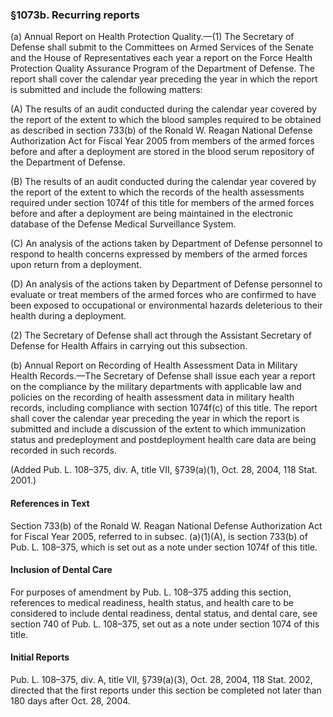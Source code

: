 ### §1073b. Recurring reports ###

(a) Annual Report on Health Protection Quality.—(1) The Secretary of Defense shall submit to the Committees on Armed Services of the Senate and the House of Representatives each year a report on the Force Health Protection Quality Assurance Program of the Department of Defense. The report shall cover the calendar year preceding the year in which the report is submitted and include the following matters:

(A) The results of an audit conducted during the calendar year covered by the report of the extent to which the blood samples required to be obtained as described in section 733(b) of the Ronald W. Reagan National Defense Authorization Act for Fiscal Year 2005 from members of the armed forces before and after a deployment are stored in the blood serum repository of the Department of Defense.

(B) The results of an audit conducted during the calendar year covered by the report of the extent to which the records of the health assessments required under section 1074f of this title for members of the armed forces before and after a deployment are being maintained in the electronic database of the Defense Medical Surveillance System.

(C) An analysis of the actions taken by Department of Defense personnel to respond to health concerns expressed by members of the armed forces upon return from a deployment.

(D) An analysis of the actions taken by Department of Defense personnel to evaluate or treat members of the armed forces who are confirmed to have been exposed to occupational or environmental hazards deleterious to their health during a deployment.

(2) The Secretary of Defense shall act through the Assistant Secretary of Defense for Health Affairs in carrying out this subsection.

(b) Annual Report on Recording of Health Assessment Data in Military Health Records.—The Secretary of Defense shall issue each year a report on the compliance by the military departments with applicable law and policies on the recording of health assessment data in military health records, including compliance with section 1074f(c) of this title. The report shall cover the calendar year preceding the year in which the report is submitted and include a discussion of the extent to which immunization status and predeployment and postdeployment health care data are being recorded in such records.

(Added Pub. L. 108–375, div. A, title VII, §739(a)(1), Oct. 28, 2004, 118 Stat. 2001.)

#### References in Text ####

Section 733(b) of the Ronald W. Reagan National Defense Authorization Act for Fiscal Year 2005, referred to in subsec. (a)(1)(A), is section 733(b) of Pub. L. 108–375, which is set out as a note under section 1074f of this title.

#### Inclusion of Dental Care ####

For purposes of amendment by Pub. L. 108–375 adding this section, references to medical readiness, health status, and health care to be considered to include dental readiness, dental status, and dental care, see section 740 of Pub. L. 108–375, set out as a note under section 1074 of this title.

#### Initial Reports ####

Pub. L. 108–375, div. A, title VII, §739(a)(3), Oct. 28, 2004, 118 Stat. 2002, directed that the first reports under this section be completed not later than 180 days after Oct. 28, 2004.